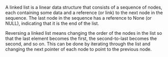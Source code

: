 A linked list is a linear data structure that consists of a sequence of nodes, each containing some data and a reference (or link) to the next node in the sequence. The last node in the sequence has a reference to None (or NULL), indicating that it is the end of the list.

Reversing a linked list means changing the order of the nodes in the list so that the last element becomes the first, the second-to-last becomes the second, and so on. This can be done by iterating through the list and changing the next pointer of each node to point to the previous node.